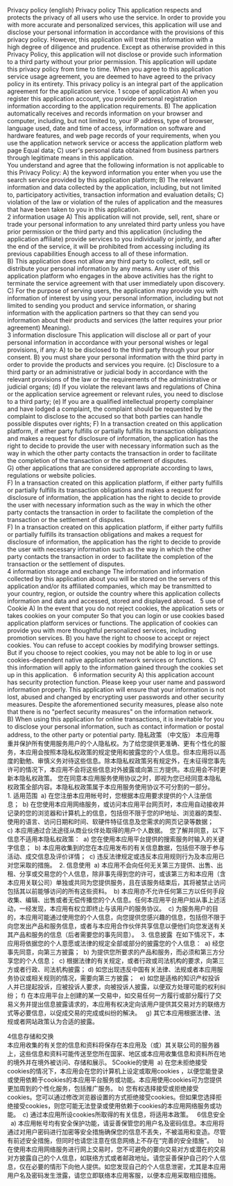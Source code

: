 Privacy policy (english)
Privacy policy
This application respects and protects the privacy of all users who use the service. In order to provide you with more accurate and personalized services, this application will use and disclose your personal information in accordance with the provisions of this privacy policy. However, this application will treat this information with a high degree of diligence and prudence. Except as otherwise provided in this Privacy Policy, this application will not disclose or provide such information to a third party without your prior permission. This application will update this privacy policy from time to time. When you agree to this application service usage agreement, you are deemed to have agreed to the privacy policy in its entirety. This privacy policy is an integral part of the application agreement for the application service.
1	scope of application
  A) when you register this application account, you provide personal registration information according to the application requirements.
  B) The application automatically receives and records information on your browser and computer, including, but not limited to, your IP address, type of browser, language used, date and time of access, information on software and hardware features, and web page records of your requirements, when you use the application network service or access the application platform web page Equal data;
 C) user's personal data obtained from business partners through legitimate means in this application.   
You understand and agree that the following information is not applicable to this Privacy Policy:
  A) the keyword information you enter when you use the search service provided by this application platform;
  B) The relevant information and data collected by the application, including, but not limited to, participatory activities, transaction information and evaluation details;
 C) violation of the law or violation of the rules of application and the measures that have been taken to you in this application.   
2	information usage
 A) This application will not provide, sell, rent, share or trade your personal information to any unrelated third party unless you have prior permission or the third party and this application (including the application affiliate) provide services to you individually or jointly, and after the end of the service, it will be prohibited from accessing including its previous capabilities Enough access to all of these information.   
  B) This application does not allow any third party to collect, edit, sell or distribute your personal information by any means. Any user of this application platform who engages in the above activities has the right to terminate the service agreement with that user immediately upon discovery.  
 C) For the purpose of serving users, the application may provide you with information of interest by using your personal information, including but not limited to sending you product and service information, or sharing information with the application partners so that they can send you information about their products and services (the latter requires your prior agreement) Meaning).   
3	information disclosure
  This application will disclose all or part of your personal information in accordance with your personal wishes or legal provisions, if any:
  A) to be disclosed to the third party through your prior consent.
  B) you must share your personal information with the third party in order to provide the products and services you require.
  (c) Disclosure to a third party or an administrative or judicial body in accordance with the relevant provisions of the law or the requirements of the administrative or judicial organs;
  (d) If you violate the relevant laws and regulations of China or the application service agreement or relevant rules, you need to disclose to a third party;
  (e) If you are a qualified intellectual property complainer and have lodged a complaint, the complaint should be requested by the complaint to disclose to the accused so that both parties can handle possible disputes over rights;
 F) In a transaction created on this application platform, if either party fulfills or partially fulfills its transaction obligations and makes a request for disclosure of information, the application has the right to decide to provide the user with necessary information such as the way in which the other party contacts the transaction in order to facilitate the completion of the transaction or the settlement of disputes.   
 G) other applications that are considered appropriate according to laws, regulations or website policies.  
 F) In a transaction created on this application platform, if either party fulfills or partially fulfills its transaction obligations and makes a request for disclosure of information, the application has the right to decide to provide the user with necessary information such as the way in which the other party contacts the transaction in order to facilitate the completion of the transaction or the settlement of disputes.    
 F) In a transaction created on this application platform, if either party fulfills or partially fulfills its transaction obligations and makes a request for disclosure of information, the application has the right to decide to provide the user with necessary information such as the way in which the other party contacts the transaction in order to facilitate the completion of the transaction or the settlement of disputes.   
4	information storage and exchange
The information and information collected by this application about you will be stored on the servers of this application and/or its affiliated companies, which may be transmitted to your country, region, or outside the country where this application collects information and data and accessed, stored and displayed abroad.  
5	use of Cookie
A) In the event that you do not reject cookies, the application sets or takes cookies on your computer
So that you can login or use cookies based application platform services or functions. The application of cookies can provide you with more thoughtful personalized services, including promotion services.
B) you have the right to choose to accept or reject cookies. You can refuse to accept cookies by modifying browser settings. But if you choose to reject cookies, you may not be able to log in or use cookies-dependent native application network services or functions.  
C) this information will apply to the information gained through the cookies set up in this application.  
6	information security
 A) this application account has security protection function. Please keep your user name and password information properly. This application will ensure that your information is not lost, abused and changed by encrypting user passwords and other security measures. Despite the aforementioned security measures, please also note that there is no "perfect security measures" on the information network.   
 B) When using this application for online transactions, it is inevitable for you to disclose your personal information, such as contact information or postal address, to the other party or potential party.
隐私政策 （中文版）
本应用尊重并保护所有使用服务用户的个人隐私权。为了给您提供更准确、更有个性化的服务，本应用会按照本隐私权政策的规定使用和披露您的个人信息。但本应用将以高度的勤勉、审慎义务对待这些信息。除本隐私权政策另有规定外，在未征得您事先许可的情况下，本应用不会将这些信息对外披露或向第三方提供。本应用会不时更新本隐私权政策。 您在同意本应用服务使用协议之时，即视为您已经同意本隐私权政策全部内容。本隐私权政策属于本应用服务使用协议不可分割的一部分。
1. 适用范围 
a) 在您注册本应用帐号时，您根据本应用要求提供的个人注册信息； 
b) 在您使用本应用网络服务，或访问本应用平台网页时，本应用自动接收并记录的您的浏览器和计算机上的信息，包括但不限于您的IP地址、浏览器的类型、使用的语言、访问日期和时间、软硬件特征信息及您需求的网页记录等数据； 
c) 本应用通过合法途径从商业伙伴处取得的用户个人数据。 
您了解并同意，以下信息不适用本隐私权政策： 
a) 您在使用本应用平台提供的搜索服务时输入的关键字信息； 
b) 本应用收集到的您在本应用发布的有关信息数据，包括但不限于参与活动、成交信息及评价详情； 
c) 违反法律规定或违反本应用规则行为及本应用已对您采取的措施。 
2. 信息使用 
a) 本应用不会向任何无关第三方提供、出售、出租、分享或交易您的个人信息，除非事先得到您的许可，或该第三方和本应用（含本应用关联公司）单独或共同为您提供服务，且在该服务结束后，其将被禁止访问包括其以前能够访问的所有这些资料。 
b) 本应用亦不允许任何第三方以任何手段收集、编辑、出售或者无偿传播您的个人信息。任何本应用平台用户如从事上述活动，一经发现，本应用有权立即终止与该用户的服务协议。 
c) 为服务用户的目的，本应用可能通过使用您的个人信息，向您提供您感兴趣的信息，包括但不限于向您发出产品和服务信息，或者与本应用合作伙伴共享信息以便他们向您发送有关其产品和服务的信息（后者需要您的事先同意）。 
3. 信息披露 
在如下情况下，本应用将依据您的个人意愿或法律的规定全部或部分的披露您的个人信息： 
a) 经您事先同意，向第三方披露； 
b) 为提供您所要求的产品和服务，而必须和第三方分享您的个人信息； 
c) 根据法律的有关规定，或者行政或司法机构的要求，向第三方或者行政、司法机构披露；
d) 如您出现违反中国有关法律、法规或者本应用服务协议或相关规则的情况，需要向第三方披露；  
e) 如您是适格的知识产权投诉人并已提起投诉，应被投诉人要求，向被投诉人披露，以便双方处理可能的权利纠纷；
f) 在本应用平台上创建的某一交易中，如交易任何一方履行或部分履行了交易义务并提出信息披露请求的，本应用有权决定向该用户提供其交易对方的联络方式等必要信息，以促成交易的完成或纠纷的解决。  
g) 其它本应用根据法律、法规或者网站政策认为合适的披露。  
	
4信息存储和交换  
 本应用收集的有关您的信息和资料将保存在本应用及（或）其关联公司的服务器上，这些信息和资料可能传送至您所在国家、地区或本应用收集信息和资料所在地的境外并在境外被访问、存储和展示。 
5Cookie的使用 
a) 在您未拒绝接受cookies的情况下，本应用会在您的计算机上设定或取用cookies
，以便您能登录或使用依赖于cookies的本应用平台服务或功能。本应用使用cookies可为您提供更加周到的个性化服务，包括推广服务。 b) 您有权选择接受或拒绝接受cookies。您可以通过修改浏览器设置的方式拒绝接受cookies。但如果您选择拒绝接受cookies，则您可能无法登录或使用依赖于cookies的本应用网络服务或功能。 
c) 通过本应用所设cookies所取得的有关信息，将适用本政策。  
6信息安全  
a) 本应用帐号均有安全保护功能，请妥善保管您的用户名及密码信息。本应用将通过对用户密码进行加密等安全措施确保您的信息不丢失，不被滥用和变造。尽管有前述安全措施，但同时也请您注意在信息网络上不存在“完善的安全措施”。  
b) 在使用本应用网络服务进行网上交易时，您不可避免的要向交易对方或潜在的交易对方披露自己的个人信息，如联络方式或者邮政地址。请您妥善保护自己的个人信息，仅在必要的情形下向他人提供。如您发现自己的个人信息泄密，尤其是本应用用户名及密码发生泄露，请您立即联络本应用客服，以便本应用采取相应措施。
